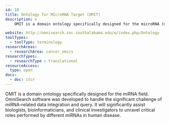 ```yaml
---
id: 18
title: Ontology for MIcroRNA Target (OMIT)
description: >
    OMIT is a domain ontology specifically designed for the microRNA (miRNA) field. OmniSearch software was developed to handle the significant challenge of miRNA-related data integration and query.

website: http://omnisearch.soc.southalabama.edu/w/index.php/Ontology
toolTypes:
  - toolType: terminology
researchAreas:
  - researchArea: cancer_omics
researchTypes:
  - researchType : translational
resourceAccess:
  type: open
docs:
  - doc: itcr
---
```

OMIT is a domain ontology specifically designed for the miRNA field. OmniSearch software was developed to handle the significant challenge of miRNA-related data integration and query. It will significantly assist biologists, bioinformaticians, and clinical investigators to unravel critical roles performed by different miRNAs in human disease.